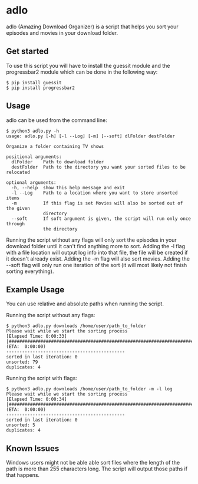 adlo
=======

adlo (Amazing Download Organizer) is a script that helps you sort your episodes and movies in your download folder.


Get started
-------

To use this script you will have to install the guessit module and the progressbar2 module which can be done in the following way:

    $ pip install guessit
    $ pip install progressbar2

Usage
-------

adlo can be used from the command line:

    $ python3 adlo.py -h
    usage: adlo.py [-h] [-l --Log] [-m] [--soft] dlFolder destFolder

    Organize a folder containing TV shows

    positional arguments:
      dlFolder    Path to download folder
      destFolder  Path to the directory you want your sorted files to be relocated

    optional arguments:
      -h, --help  show this help message and exit
      -l --Log    Path to a location where you want to store unsorted items
      -m          If this flag is set Movies will also be sorted out of the given
                  directory
      --soft      If soft argument is given, the script will run only once through
                  the directory

Running the script without any flags will only sort the episodes in your download folder until it can't find anything more to sort. Adding the -l flag with a file location will output log info into that file, the file will be created if it doesn't already exist. Adding the -m flag will also sort movies. Adding the --soft flag will only run one iteration of the sort (it will most likely not finish sorting everything).

Example Usage
-------

You can use relative and absolute paths when running the script.

Running the script without any flags:

    $ python3 adlo.py downloads /home/user/path_to_folder
    Please wait while we start the sorting process
    [Elapsed Time: 0:00:33] |#########################################################################|  (ETA:  0:00:00)
    ---------------------------------------------
    sorted in last iteration: 0
    unsorted: 79
    duplicates: 4

Running the script with flags:

    $ python3 adlo.py downloads /home/user/path_to_folder -m -l log
    Please wait while we start the sorting process
    [Elapsed Time: 0:00:34] |#########################################################################|  (ETA:  0:00:00)
    ---------------------------------------------
    sorted in last iteration: 0
    unsorted: 5
    duplicates: 4

Known Issues
-------

Windows users might not be able able sort files where the length of the path is more than 255 characters long. The script will output those paths if that happens.

